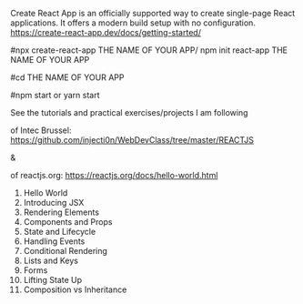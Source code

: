 Create React App is an officially supported way to create single-page React applications. 
It offers a modern build setup with no configuration.
https://create-react-app.dev/docs/getting-started/

#npx create-react-app THE NAME OF YOUR APP/ npm init react-app THE NAME OF YOUR APP

#cd THE NAME OF YOUR APP

#npm start or yarn start

See the tutorials and practical exercises/projects I am following

of Intec Brussel: https://github.com/injecti0n/WebDevClass/tree/master/REACTJS

&

of reactjs.org: https://reactjs.org/docs/hello-world.html

1. Hello World
2. Introducing JSX
3. Rendering Elements
4. Components and Props
5. State and Lifecycle
6. Handling Events
7. Conditional Rendering
8. Lists and Keys
9. Forms
10. Lifting State Up
11. Composition vs Inheritance
